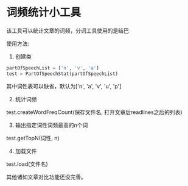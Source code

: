 # 词频统计小工具

该工具可以统计文章的词频，分词工具使用的是结巴

使用方法:
1. 创建类

```python
partOfSpeechList = ['n', 'v', 'a']
test = PartOfSpeechStat(partOfSpeechList)
```

其中词性表可以缺省，默认为['n', 'a', 'v', 'u', 'p']

2. 统计词频

test.createWordFreqCount(保存文件名, 打开文章后readlines之后的列表)

3. 输出指定词性词频最高的n个词

test.getTopN(词性, n)

4. 加载文件

test.load(文件名)

其他诸如文章对比功能还没完善。
